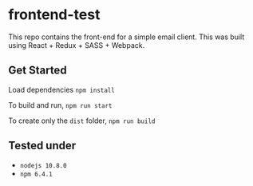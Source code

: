 # frontend-test

This repo contains the front-end for a simple email client.
This was built using React + Redux + SASS + Webpack.


## Get Started
Load dependencies `npm install`

To build and run, `npm run start`

To create only the `dist` folder,  `npm run build`

## Tested under
- `nodejs 10.8.0`
- `npm 6.4.1`